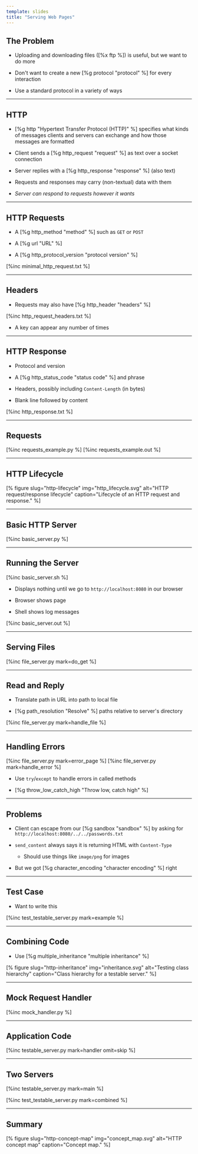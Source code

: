 ```yaml
---
template: slides
title: "Serving Web Pages"
---
```


## The Problem

-   Uploading and downloading files ([%x ftp %]) is useful,
    but we want to do more

-   Don't want to create a new [%g protocol "protocol" %] for every interaction

-   Use a standard protocol in a variety of ways

---

## HTTP

-   [%g http "Hypertext Transfer Protocol (HTTP)" %] specifies
    what kinds of messages clients and servers can exchange
    and how those messages are formatted

-   Client sends a [%g http_request "request" %] as text over a socket connection

-   Server replies with a [%g http_response "response" %] (also text)

-   Requests and responses may carry (non-textual) data with them

-   *Server can respond to requests however it wants*

---

## HTTP Requests

-   A [%g http_method "method" %] such as `GET` or `POST`

-   A [%g url "URL" %]

-   A [%g http_protocol_version "protocol version" %]

[%inc minimal_http_request.txt %]

---

## Headers

-   Requests may also have [%g http_header "headers" %]

[%inc http_request_headers.txt %]

-   A key can appear any number of times

---

## HTTP Response

-   Protocol and version

-   A [%g http_status_code "status code" %] and phrase

-   Headers, possibly including `Content-Length` (in bytes)

-   Blank line followed by content

[%inc http_response.txt %]

---

## Requests

[%inc requests_example.py %]
[%inc requests_example.out %]

---

## HTTP Lifecycle

[% figure
   slug="http-lifecycle"
   img="http_lifecycle.svg"
   alt="HTTP request/response lifecycle"
   caption="Lifecycle of an HTTP request and response."
%]

---

## Basic HTTP Server

[%inc basic_server.py %]

---

## Running the Server

[%inc basic_server.sh %]

-   Displays nothing until we go to `http://localhost:8080` in our browser

-   Browser shows page

-   Shell shows log messages

[%inc basic_server.out %]

---

## Serving Files

[%inc file_server.py mark=do_get %]

---

## Read and Reply

-   Translate path in URL into path to local file

-   [%g path_resolution "Resolve" %] paths relative to server's directory

[%inc file_server.py mark=handle_file %]

---

## Handling Errors

[%inc file_server.py mark=error_page %]
[%inc file_server.py mark=handle_error %]

-   Use `try`/`except` to handle errors in called methods

-   [%g throw_low_catch_high "Throw low, catch high" %]

---

## Problems

-   Client can escape from our [%g sandbox "sandbox" %]
    by asking for `http://localhost:8080/../../passwords.txt`

-   `send_content` always says it is returning HTML with `Content-Type`

    -   Should use things like `image/png` for images

-   But we got [%g character_encoding "character encoding" %] right

---

## Test Case

-   Want to write this

[%inc test_testable_server.py mark=example %]

---

## Combining Code

-   Use [%g multiple_inheritance "multiple inheritance" %]

[% figure
   slug="http-inheritance"
   img="inheritance.svg"
   alt="Testing class hierarchy"
   caption="Class hierarchy for a testable server."
%]

---

## Mock Request Handler

[%inc mock_handler.py %]

---

## Application Code

[%inc testable_server.py mark=handler omit=skip %]

---

## Two Servers

[%inc testable_server.py mark=main %]

[%inc test_testable_server.py mark=combined %]

---

## Summary

[% figure
   slug="http-concept-map"
   img="concept_map.svg"
   alt="HTTP concept map"
   caption="Concept map."
%]
